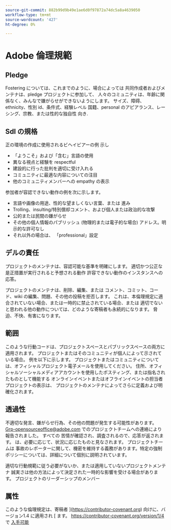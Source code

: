 ```yaml
---
source-git-commit: 882b99d9b49e1ae6d0f97872a74dc5a8a4639050
workflow-type: tm+mt
source-wordcount: '427'
ht-degree: 0%

---
```

# Adobe 倫理規範

## Pledge

Fostering については、これまでのように、場合によっては
共同作成者およびメンテナは、pledge プロジェクトに参加して、
人々のコミュニティは、年齢に関係なく、みんなで嫌がらせができないようにします。
サイズ、障碍、ethnicity、性別 id、条件式、経験レベル
国籍、personal のアピアランス、レーシング、宗教、または性的な独自性
向き.

## Sdl の規格

正の環境の作成に使用されるビヘイビアーの例
示し

* 「ようこそ」および「含む」言語の使用
* 異なる視点と経験を respectful
* 建設的に行った批判を適切に受け入れる
* コミュニティに最適な内容についての注目
* 他のコミュニティメンバーへの empathy の表示

参加者が容認できない動作の例を次に示します。

* 言語や画像の用途、性的な望ましくない言葉、または
進み
* Trolling、insulting/特別償却コメント、および個人または政治的な攻撃
* 公的または民間の嫌がらせ
* その他の個人情報のパブリッシュ (物理的または電子的な場合)
アドレス。明示的な許可なし
* それ以外の場合は、
「professional」設定

## デルの責任

プロジェクトのメンテナは、容認可能な基準を明確にします。
適切かつ公正な是正措置が実行されると予想される動作
許容できない動作のインスタンスへの応答。

プロジェクトのメンテナは、削除、編集、または
コメント、コミット、コード、wiki の編集、問題、その他の投稿を拒否します。
これは、本倫理規定に適合されていない場合、または一時的に禁止されている場合、または
適切でないと思われる他の動作については、どのような寄稿者も永続的になります。
脅迫、不快、有害になります。

## 範囲

このような行動コードは、プロジェクトスペースとパブリックスペースの両方に適用されます。
プロジェクトまたはそのコミュニティが個人によって示されている場合。 例を以下に示します。
プロジェクトまたはコミュニティについては、オフィシャルプロジェクト電子メールを使用してください。
住所、オフィシャルソーシャルメディアアカウントを使用したポスティング、または指名されたものとして機能する
オンラインイベントまたはオフラインイベントの担当者 プロジェクトの表示は、
プロジェクトのメンテナによってさらに定義および明確化されます。

## 透過性

不適切な発言、嫌がらせ行為、その他の問題が発生する可能性があります。
Grp-opensourceoffice@adobe.com でのプロジェクトチームへの連絡により報告されました。 すべての
苦情が確認され、調査されるので、応答が返されます。
は、必要に応じて、状況に応じたものと見なされます。 プロジェクトチームは
事故のレポーターに関して、機密を維持する義務があります。特定の強制ポリシーについては、詳細について個別に説明されています。

適切な行動規範に従う必要がないか、または適用していないプロジェクトメンテナ
誠実さは他の方法によって決定された一時的な影響を受ける場合があります。
プロジェクトのリーダーシップのメンバー

## 属性

このような倫理規定は、寄稿者 ](https://contributor-covenant.org) 向けに、バージョン1.4 に適用され [ ます。
https://contributor-covenant.org/version/1/4 で [ 入手可能](https://contributor-covenant.org/version/1/4/)
